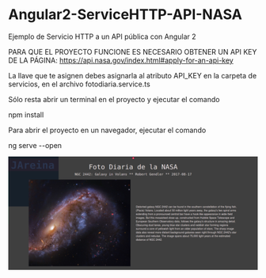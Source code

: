 # Angular2-ServiceHTTP-API-NASA
Ejemplo de Servicio HTTP  a un API pública con Angular 2


PARA QUE EL PROYECTO FUNCIONE ES NECESARIO OBTENER UN API KEY DE LA PÁGINA:
https://api.nasa.gov/index.html#apply-for-an-api-key


La llave que te asignen debes asignarla al atributo API_KEY 
en la carpeta de servicios, en el archivo fotodiaria.service.ts


Sólo resta abrir un terminal en el proyecto y ejecutar el comando 

npm install

Para abrir el proyecto en un navegador, ejecutar el comando

ng serve --open


![Alt text](https://github.com/JAreina/Angular2-ServiceHTTP-API-NASA/blob/master/2017-08-17_22-34-49.png)

